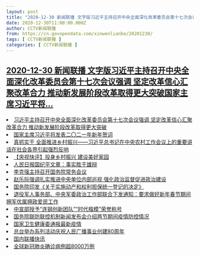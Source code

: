 ```yaml
---
layout: post
title: "2020-12-30 新闻联播 文字版习近平主持召开中央全面深化改革委员会第十七次会议强调 坚定改革信心汇聚改革合力 推动新发展阶段改革取得更大突破国家主席习近平将"
date: 2020-12-30T11:00:00.000Z
author: CCTV新闻联播
from: https://cn.govopendata.com/xinwenlianbo/20201230/
tags: [ CCTV新闻联播 ]
categories: [ CCTV新闻联播 ]
---
```

<!--1609326000000-->
[2020-12-30 新闻联播 文字版习近平主持召开中央全面深化改革委员会第十七次会议强调 坚定改革信心汇聚改革合力 推动新发展阶段改革取得更大突破国家主席习近平将...](https://cn.govopendata.com/xinwenlianbo/20201230/)
------

<div>
<li><a target="_blank" href="https://cn.govopendata.com/xinwenlianbo/20201230/#221303">习近平主持召开中央全面深化改革委员会第十七次会议强调 坚定改革信心汇聚改革合力 推动新发展阶段改革取得更大突破</a></li><li><a target="_blank" href="https://cn.govopendata.com/xinwenlianbo/20201230/#221304">国家主席习近平将发表二〇二一年新年贺词</a></li><li><a target="_blank" href="https://cn.govopendata.com/xinwenlianbo/20201230/#221305">真抓实干 全面推进乡村振兴——习近平总书记在中央农村工作会议上的重要讲话在社会各界引起强烈反响</a></li><li><a target="_blank" href="https://cn.govopendata.com/xinwenlianbo/20201230/#221306">【央视快评】投身乡村振兴 建设美好家园</a></li><li><a target="_blank" href="https://cn.govopendata.com/xinwenlianbo/20201230/#221307">人民日报国纪平文章：事实胜于雄辩</a></li><li><a target="_blank" href="https://cn.govopendata.com/xinwenlianbo/20201230/#221308">李克强主持召开国务院常务会议</a></li><li><a target="_blank" href="https://cn.govopendata.com/xinwenlianbo/20201230/#221309">赵乐际强调扎实推进中央单位内部巡视 强化政治监督促进政治建设</a></li><li><a target="_blank" href="https://cn.govopendata.com/xinwenlianbo/20201230/#221310">国务院印发《关于实施动产和权利担保统一登记的决定》</a></li><li><a target="_blank" href="https://cn.govopendata.com/xinwenlianbo/20201230/#221311">退役军人事务部、中央军委政治工作部联合下发通知：要求做好新年春节期间拥军优属拥政爱民工作</a></li><li><a target="_blank" href="https://cn.govopendata.com/xinwenlianbo/20201230/#221312">中宣部授予“连钢创新团队”“时代楷模”荣誉称号</a></li><li><a target="_blank" href="https://cn.govopendata.com/xinwenlianbo/20201230/#221313">国务院联防联控机制新闻发布会介绍两节期间疫情防控情况</a></li><li><a target="_blank" href="https://cn.govopendata.com/xinwenlianbo/20201230/#221314">国家卫生健康委通报最新疫情</a></li><li><a target="_blank" href="https://cn.govopendata.com/xinwenlianbo/20201230/#221315">总台举办系列活动庆祝人民广播事业创建80周年</a></li><li><a target="_blank" href="https://cn.govopendata.com/xinwenlianbo/20201230/#221316">国内联播快讯</a></li><li><a target="_blank" href="https://cn.govopendata.com/xinwenlianbo/20201230/#221317">全球新冠肺炎确诊病例超8000万例</a></li>
</div>
